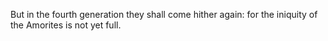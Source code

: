 But in the fourth generation they shall come hither again: for the iniquity of the Amorites is not yet full.
